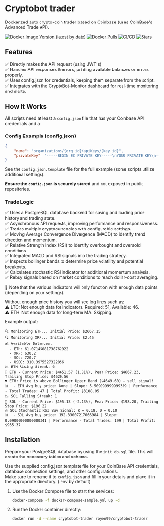 # Cryptobot trader

Dockerized auto crypto-coin trader based on Coinbase (uses CoinBase's Advanced Trade API).

[![Docker Image Version (latest by date)](https://img.shields.io/docker/v/royen99/cryptobot-trader?logo=docker)](https://hub.docker.com/r/royen99/cryptobot-trader)
[![Docker Pulls](https://img.shields.io/docker/pulls/royen99/cryptobot-trader?logo=docker)](https://hub.docker.com/r/royen99/cryptobot-trader)
[![CI/CD](https://github.com/royen99/cryptobot-trader/actions/workflows/docker-publish.yml/badge.svg)](https://github.com/royen99/cryptobot-trader/actions/workflows/docker-publish.yml)
[![Stars](https://img.shields.io/github/stars/royen99/cryptobot-trader?logo=github)](https://github.com/royen99/cryptobot-trader)

## Features

✅ Directly makes the API request (using JWT's).\
✅ Handles API responses & errors, printing available balances or errors properly.\
✅ Uses config.json for credentials, keeping them separate from the script. \
✅ Integrates with the CryptoBot-Monitor dashboard for real-time monitoring and alerts.

## How It Works

All scripts need at least a `config.json` file that has your Coinbase API credentials and a 

### Config Example (config.json)
```json
{
    "name": "organizations/{org_id}/apiKeys/{key_id}",
    "privateKey": "-----BEGIN EC PRIVATE KEY-----\nYOUR PRIVATE KEY\n-----END EC PRIVATE KEY-----\n"
}
```

See the `config.json.template` file for the full example (some scripts utilize additional settings).

**Ensure the `config.json` is securely stored** and not exposed in public repositories.

### Trade Logic

✅ Uses a PostgreSQL database backend for saving and loading price history and trading state.\
✅ Asynchronous API requests, improving performance and responsiveness.\
✅ Trades multiple cryptocurrencies with configurable settings.\
✅ Moving Average Convergence Divergence (MACD) to identify trend direction and momentum.\
✅ Relative Strength Index (RSI) to identify overbought and oversold conditions.\
✅ Integrated MACD and RSI signals into the trading strategy. \
✅ Inspects bollinger bands to determine price volatility and potential breakouts. \
✅ Calculates stochastic RSI indicator for additional momentum analysis. \
✅ Rebuy signals based on market conditions to reach dollar-cost averaging.

🚨 Note that the various indicators will only function with enough data points (depending on your settings).

Without enough price history you will see log lines such as:\
⚠️ LTC: Not enough data for indicators. Required: 51, Available: 46.\
⚠️ ETH: Not enough data for long-term MA. Skipping.

Example output:

```
🔍 Monitoring ETH... Initial Price: $2667.15
🔍 Monitoring XRP... Initial Price: $2.45
💰 Available Balances:
  - ETH: 61.07145081738762922
  - XRP: 630.2
  - SOL: 720.7
  - USDC: 310.3975527322856
📈 ETH Rising Streak: 6
🚀 ETH - Current Price: $4651.57 (1.81%), Peak Price: $4667.23, Trailing Stop Price: $4620.56
💔 ETH: Price is above Bollinger Upper Band ($4649.60) — sell signal!
📊  - ETH Avg buy price: None | Slope: 5.509999999999309 | Performance - Total Trades: 47 | Total Profit: $3108.05
📉 SOL Falling Streak: 1
🚀 SOL - Current Price: $195.13 (-2.43%), Peak Price: $198.20, Trailing Stop Price: $196.22
🔥 SOL Stochastic RSI Buy Signal: K = 0.18, D = 0.10
📊  - SOL Avg buy price: 192.33007217066984 | Slope: 0.09000000000000341 | Performance - Total Trades: 199 | Total Profit: $935.37
```

## Installation

Prepare your PostgreSQL database by using the `init_db.sql` file. This will create the necessary tables and schema.

Use the supplied config.json.template file for your CoinBase API credentials, database connection settings, and other configurations. \
Make sure to rename it to `config.json` and fill in your details and place it in the appropriate directory. (.env by default)

1. Use the Docker Compose file to start the services:
   ```bash
   docker-compose -f docker-compose-sample.yml up -d
   ```

2. Run the Docker container directly:
   ```bash
   docker run -d --name cryptobot-trader royen99/cryptobot-trader
   ```

